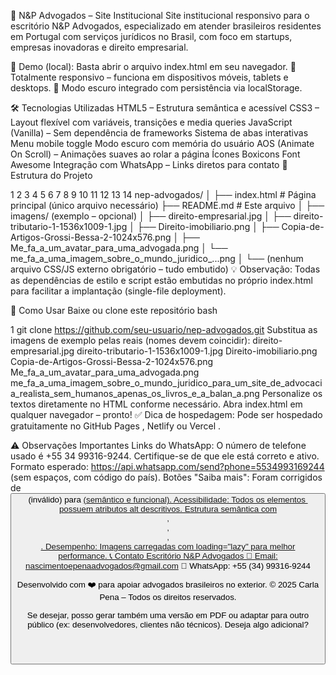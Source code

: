 📄 N&P Advogados – Site Institucional
Site institucional responsivo para o escritório N&P Advogados, especializado em atender brasileiros residentes em Portugal com serviços jurídicos no Brasil, com foco em startups, empresas inovadoras e direito empresarial.

🔗 Demo (local): Basta abrir o arquivo index.html em seu navegador.
📱 Totalmente responsivo – funciona em dispositivos móveis, tablets e desktops.
🌙 Modo escuro integrado com persistência via localStorage.

🛠️ Tecnologias Utilizadas
HTML5 – Estrutura semântica e acessível
CSS3 – Layout flexível com variáveis, transições e media queries
JavaScript (Vanilla) – Sem dependência de frameworks
Sistema de abas interativas
Menu mobile toggle
Modo escuro com memória do usuário
AOS (Animate On Scroll) – Animações suaves ao rolar a página
Ícones
Boxicons
Font Awesome
Integração com WhatsApp – Links diretos para contato
📁 Estrutura do Projeto


1
2
3
4
5
6
7
8
9
10
11
12
13
14
nep-advogados/
│
├── index.html                 # Página principal (único arquivo necessário)
├── README.md                  # Este arquivo
│
├── imagens/ (exemplo – opcional)
│   ├── direito-empresarial.jpg
│   ├── direito-tributario-1-1536x1009-1.jpg
│   ├── Direito-imobiliario.png
│   ├── Copia-de-Artigos-Grossi-Bessa-2-1024x576.png
│   ├── Me_fa_a_um_avatar_para_uma_advogada.png
│   └── me_fa_a_uma_imagem_sobre_o_mundo_juridico_...png
│
└── (nenhum arquivo CSS/JS externo obrigatório – tudo embutido)
💡 Observação: Todas as dependências de estilo e script estão embutidas no próprio index.html para facilitar a implantação (single-file deployment). 

🚀 Como Usar
Baixe ou clone este repositório
bash


1
git clone https://github.com/seu-usuario/nep-advogados.git
Substitua as imagens de exemplo pelas reais (nomes devem coincidir):
direito-empresarial.jpg
direito-tributario-1-1536x1009-1.jpg
Direito-imobiliario.png
Copia-de-Artigos-Grossi-Bessa-2-1024x576.png
Me_fa_a_um_avatar_para_uma_advogada.png
me_fa_a_uma_imagem_sobre_o_mundo_juridico_para_um_site_de_advocacia_realista_sem_humanos_apenas_os_livros_e_a_balan_a.png
Personalize os textos diretamente no HTML conforme necessário.
Abra index.html em qualquer navegador – pronto!
✅ Dica de hospedagem: Pode ser hospedado gratuitamente no GitHub Pages , Netlify ou Vercel . 

⚠️ Observações Importantes
Links do WhatsApp:
O número de telefone usado é +55 34 99316-9244.
Certifique-se de que ele está correto e ativo.
Formato esperado: https://api.whatsapp.com/send?phone=5534993169244 (sem espaços, com código do país).
Botões "Saiba mais":
Foram corrigidos de <button href="..."> (inválido) para <a href="..." class="btn"> (semântico e funcional).
Acessibilidade:
Todos os elementos <img> possuem atributos alt descritivos.
Estrutura semântica com <header>, <main>, <section>, <footer>.
Desempenho:
Imagens carregadas com loading="lazy" para melhor performance.
📞 Contato
Escritório N&P Advogados
📧 Email: nascimentoepenaadvogados@gmail.com
📱 WhatsApp: +55 (34) 99316-9244

Desenvolvido com ❤️ para apoiar advogados brasileiros no exterior.
© 2025 Carla Pena – Todos os direitos reservados.

Se desejar, posso gerar também uma versão em PDF ou adaptar para outro público (ex: desenvolvedores, clientes não técnicos). Deseja algo adicional?







